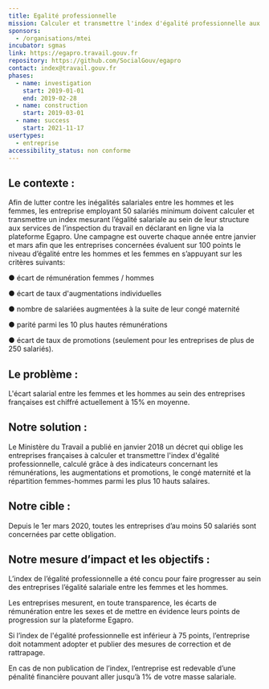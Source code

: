 ```yaml
---
title: Egalité professionnelle
mission: Calculer et transmettre l'index d'égalité professionnelle aux entreprises
sponsors:
  - /organisations/mtei
incubator: sgmas
link: https://egapro.travail.gouv.fr
repository: https://github.com/SocialGouv/egapro
contact: index@travail.gouv.fr
phases:
  - name: investigation
    start: 2019-01-01
    end: 2019-02-28
  - name: construction
    start: 2019-03-01
  - name: success
    start: 2021-11-17
usertypes:
  - entreprise
accessibility_status: non conforme
---
```

## Le contexte :

Afin de lutter contre les inégalités salariales entre les hommes et les femmes, les entreprise employant 50 salariés minimum doivent calculer et transmettre un index mesurant l’égalité salariale au sein de leur structure aux services de l’inspection du travail en déclarant en ligne via la plateforme Egapro.
Une campagne est ouverte chaque année entre janvier et mars afin que les entreprises concernées évaluent sur 100 points le niveau d’égalité entre les hommes et les femmes en s’appuyant sur les critères suivants:

● écart de rémunération femmes / hommes

● écart de taux d'augmentations individuelles

● nombre de salariées augmentées à la suite de leur congé maternité

● parité parmi les 10 plus hautes rémunérations

● écart de taux de promotions (seulement pour les entreprises de plus de 250 salariés).

## Le problème : 

L'écart salarial entre les femmes et les hommes au sein des entreprises françaises est chiffré actuellement à 15% en moyenne.

## Notre solution : 

Le Ministère du Travail a publié en janvier 2018 un décret qui oblige les entreprises françaises à calculer et transmettre l'index d'égalité professionnelle, calculé grâce à des indicateurs concernant les rémunérations, les augmentations et promotions, le congé maternité et la répartition femmes-hommes parmi les plus 10 hauts salaires.

## Notre cible : 

Depuis le 1er mars 2020, toutes les entreprises d’au moins 50 salariés sont concernées par cette obligation.

## Notre mesure d’impact et les objectifs : 

L’index de l’égalité professionnelle a été concu pour faire progresser au sein des entreprises l’égalité salariale entre les femmes et les hommes.

Les entreprises mesurent, en toute transparence, les écarts de rémunération entre les sexes et de mettre en évidence leurs points de progression sur la plateforme Egapro.

Si l’index de l'égalité professionnelle est inférieur à 75 points, l’entreprise doit notamment adopter et publier des mesures de correction et de rattrapage.

En cas de non publication de l’index, l’entreprise est redevable d’une pénalité financière pouvant aller jusqu’à 1% de votre masse salariale.
